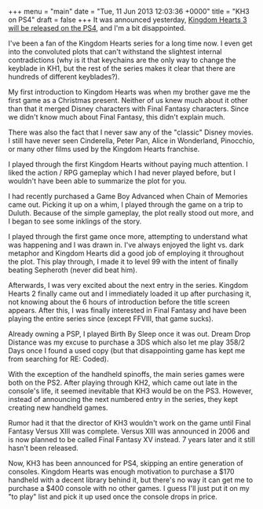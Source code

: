 +++
menu = "main"
date = "Tue, 11 Jun 2013 12:03:36 +0000"
title = "KH3 on PS4"
draft = false
+++
It was announced yesterday, <a href="http://m.joystiq.com/2013/06/10/kingdom-hearts-3-coming-to-the-playstation-4/">Kingdom Hearts 3 will be released on the PS4</a>, and I'm a bit disappointed.

I've been a fan of the Kingdom Hearts series for a long time now. I even get into the convoluted plots that can't withstand the slightest internal contradictions (why is it that keychains are the only way to change the keyblade in KH1, but the rest of the series makes it clear that there are hundreds of different keyblades?).

My first introduction to Kingdom Hearts was when my brother gave me the first game as a Christmas present. Neither of us knew much about it other than that it merged Disney characters with Final Fantasy characters. Since we didn't know much about Final Fantasy, this didn't explain much.

There was also the fact that I never saw any of the "classic" Disney movies. I still have never seen Cinderella, Peter Pan, Alice in Wonderland, Pinocchio, or many other films used by the Kingdom Hearts franchise.

I played through the first Kingdom Hearts without paying much attention. I liked the action / RPG gameplay which I had never played before, but I wouldn't have been able to summarize the plot for you.

I had recently purchased a Game Boy Advanced when Chain of Memories came out. Picking it up on a whim, I played through the game on a trip to Duluth. Because of the simple gameplay, the plot really stood out more, and I began to see some inklings of the story.

I played through the first game once more, attempting to understand what was happening and I was drawn in. I've always enjoyed the light vs. dark metaphor and Kingdom Hearts did a good job of employing it throughout the plot. This play through, I made it to level 99 with the intent of finally beating Sepheroth (never did beat him).

Afterwards, I was very excited about the next entry in the series. Kingdom Hearts 2 finally came out and I immediately loaded it up after purchasing it, not knowing about the 6 hours of introduction before the title screen appears. After this, I was finally interested in Final Fantasy and have been playing the entire series since (except FFVIII, that game sucks).

Already owning a PSP, I played Birth By Sleep once it was out. Dream Drop Distance was my excuse to purchase a 3DS which also let me play 358/2 Days once I found a used copy (but that disappointing game has kept me from searching for RE: Coded).

With the exception of the handheld spinoffs, the main series games were both on the PS2. After playing through KH2, which came out late in the console's life, it seemed inevitable that KH3 would be on the PS3. However, instead of announcing the next numbered entry in the series, they kept creating new handheld games.

Rumor had it that the director of KH3 wouldn't work on the game until Final Fantasy Versus XIII was complete. Versus XIII was announced in 2006 and is now planned to be called Final Fantasy XV instead. 7 years later and it still hasn't been released.

Now, KH3 has been announced for PS4, skipping an entire generation of consoles. Kingdom Hearts was enough motivation to purchase a $170 handheld with a decent library behind it, but there's no way it can get me to purchase a $400 console with no other games. I guess I'll just put it on my "to play" list and pick it up used once the console drops in price.
